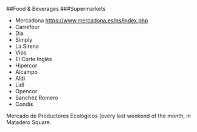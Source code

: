 ##Food & Beverages
###Supermarkets
  * Mercadona https://www.mercadona.es/ns/index.php
  * Carrefour
  * Dia
  * Simply
  * La Sirena
  * Vips
  * El Corte Inglés
  * Hipercor
  * Alcampo
  * Aldi
  * Lidl
  * Opencor
  * Sanchez Romero
  * Condis




Mercado de Productores Ecológicos (every last weekend of the month, in Matadero Square.
